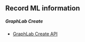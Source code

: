 Record ML information
---------------------------------------------
##### GraphLab Create
- [GraphLab Create API](https://dato.com/products/create/docs/graphlab.data_structures.html)



